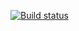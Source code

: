 [![Build status](https://ci.appveyor.com/api/projects/status/11q7l47qvpa5slt9?svg=true)](https://ci.appveyor.com/project/VladislavTretyakov/seleniumtest)
